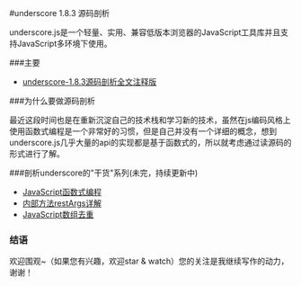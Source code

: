 #underscore 1.8.3 源码剖析

underscore.js是一个轻量、实用、兼容低版本浏览器的JavaScript工具库并且支持JavaScript多环境下使用。

###主要

* [underscore-1.8.3源码剖析全文注释版](https://github.com/zwenbin1991/underscore-parser/blob/master/underscore_parser.js)

###为什么要做源码剖析

最近这段时间也是在重新沉淀自己的技术栈和学习新的技术，虽然在js编码风格上使用函数式编程是一个非常好的习惯，但是自己并没有一个详细的概念，想到underscore.js几乎大量的api的实现都是基于函数式的，所以就考虑通过读源码的形式进行了解。

###剖析underscore的"干货"系列(未完，持续更新中)

* [JavaScript函数式编程](https://github.com/zwenbin1991/underscore-parser/issues/1)
* [内部方法restArgs详解](https://github.com/zwenbin1991/underscore-parser/issues/2)
* [JavaScript数组去重](https://github.com/zwenbin1991/underscore-parser/issues/3)

### 结语
欢迎围观~（如果您有兴趣，欢迎star & watch）您的关注是我继续写作的动力，谢谢！